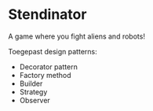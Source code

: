 # Stendinator
A game where you fight aliens and robots!

Toegepast design patterns:

- Decorator pattern
- Factory method
- Builder
- Strategy
- Observer
